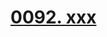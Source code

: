 # [0092. xxx](https://github.com/Tdahuyou/react/tree/main/0092.%20xxx)

<!-- region:toc -->

<!-- endregion:toc -->
